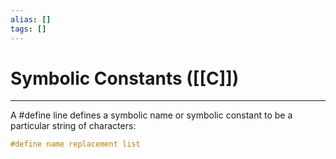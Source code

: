 ```yaml
---
alias: []
tags: []
---
```


# Symbolic Constants ([[C]])
----
A \#define line defines a symbolic name or symbolic constant to be a particular string of characters:
```C
#define name replacement list
```
